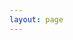 ```yaml
---
layout: page
---
```


<script setup client-only>
    if(window && !customElements.get('eox-map')) import("@eox/map");
    if(window && !customElements.get('eox-jsonform')) import("@eox/jsonform");
    import("@eox/map/dist/eox-map-advanced-layers-and-sources");
</script>
<style>
    .editor-wrapper {
        top: 50px!important;
    }
</style>
<ClientOnly>
    <eox-storytelling show-editor="open" style="overflow-y: auto;height: calc(100vh - 64px);" markdown="## Start your journey here!"></eox-storytelling>
</ClientOnly>
